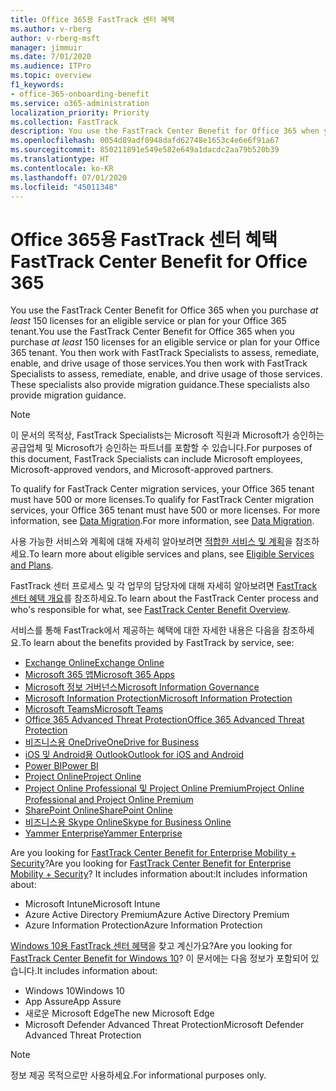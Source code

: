 ```yaml
---
title: Office 365용 FastTrack 센터 혜택
ms.author: v-rberg
author: v-rberg-msft
manager: jimmuir
ms.date: 7/01/2020
ms.audience: ITPro
ms.topic: overview
f1_keywords:
- office-365-onboarding-benefit
ms.service: o365-administration
localization_priority: Priority
ms.collection: FastTrack
description: You use the FastTrack Center Benefit for Office 365 when you purchase at least 150 licenses for an eligible service or plan for your Office 365 tenant. You then work with FastTrack Specialists to assess, remediate, enable, and drive usage of those services. These specialists also provide migration guidance.
ms.openlocfilehash: 0054d89adf0948dafd62748e1653c4e6e6f91a67
ms.sourcegitcommit: 850211891e549e582e649a1dacdc2aa79b520b39
ms.translationtype: HT
ms.contentlocale: ko-KR
ms.lasthandoff: 07/01/2020
ms.locfileid: "45011348"
---
```

# <a name="fasttrack-center-benefit-for-office-365"></a><span data-ttu-id="b19c2-105">Office 365용 FastTrack 센터 혜택</span><span class="sxs-lookup"><span data-stu-id="b19c2-105">FastTrack Center Benefit for Office 365</span></span>

<span data-ttu-id="b19c2-106">You use the FastTrack Center Benefit for Office 365 when you purchase  *at least*  150 licenses for an eligible service or plan for your Office 365 tenant.</span><span class="sxs-lookup"><span data-stu-id="b19c2-106">You use the FastTrack Center Benefit for Office 365 when you purchase  *at least*  150 licenses for an eligible service or plan for your Office 365 tenant.</span></span> <span data-ttu-id="b19c2-107">You then work with FastTrack Specialists to assess, remediate, enable, and drive usage of those services.</span><span class="sxs-lookup"><span data-stu-id="b19c2-107">You then work with FastTrack Specialists to assess, remediate, enable, and drive usage of those services.</span></span> <span data-ttu-id="b19c2-108">These specialists also provide migration guidance.</span><span class="sxs-lookup"><span data-stu-id="b19c2-108">These specialists also provide migration guidance.</span></span> 
  
> [!NOTE]
> <span data-ttu-id="b19c2-109">이 문서의 목적상, FastTrack Specialists는 Microsoft 직원과 Microsoft가 승인하는 공급업체 및 Microsoft가 승인하는 파트너를 포함할 수 있습니다.</span><span class="sxs-lookup"><span data-stu-id="b19c2-109">For purposes of this document, FastTrack Specialists can include Microsoft employees, Microsoft-approved vendors, and Microsoft-approved partners.</span></span> 
  
<span data-ttu-id="b19c2-110">To qualify for FastTrack Center migration services, your Office 365 tenant must have 500 or more licenses.</span><span class="sxs-lookup"><span data-stu-id="b19c2-110">To qualify for FastTrack Center migration services, your Office 365 tenant must have 500 or more licenses.</span></span> <span data-ttu-id="b19c2-111">For more information, see [Data Migration](O365-data-migration.md).</span><span class="sxs-lookup"><span data-stu-id="b19c2-111">For more information, see [Data Migration](O365-data-migration.md).</span></span>
  
<span data-ttu-id="b19c2-112">사용 가능한 서비스와 계획에 대해 자세히 알아보려면 [적합한 서비스 및 계획](M365-eligible-services-and-plans.md)을 참조하세요.</span><span class="sxs-lookup"><span data-stu-id="b19c2-112">To learn more about eligible services and plans, see [Eligible Services and Plans](M365-eligible-services-and-plans.md).</span></span>
  
<span data-ttu-id="b19c2-113">FastTrack 센터 프로세스 및 각 업무의 담당자에 대해 자세히 알아보려면 [FastTrack 센터 혜택 개요](O365-fasttrack-benefit-overview.md)를 참조하세요.</span><span class="sxs-lookup"><span data-stu-id="b19c2-113">To learn about the FastTrack Center process and who's responsible for what, see [FastTrack Center Benefit Overview](O365-fasttrack-benefit-overview.md).</span></span>

<span data-ttu-id="b19c2-114">서비스를 통해 FastTrack에서 제공하는 혜택에 대한 자세한 내용은 다음을 참조하세요.</span><span class="sxs-lookup"><span data-stu-id="b19c2-114">To learn about the benefits provided by FastTrack by service, see:</span></span>

- [<span data-ttu-id="b19c2-115">Exchange Online</span><span class="sxs-lookup"><span data-stu-id="b19c2-115">Exchange Online</span></span>](O365-fasttrack-responsibilities.md#exchange-online)
- [<span data-ttu-id="b19c2-116">Microsoft 365 앱</span><span class="sxs-lookup"><span data-stu-id="b19c2-116">Microsoft 365 Apps</span></span>](O365-fasttrack-responsibilities.md#microsoft-365-apps)
- [<span data-ttu-id="b19c2-117">Microsoft 정보 거버넌스</span><span class="sxs-lookup"><span data-stu-id="b19c2-117">Microsoft Information Governance</span></span>](O365-fasttrack-responsibilities.md#microsoft-information-governance)
- [<span data-ttu-id="b19c2-118">Microsoft Information Protection</span><span class="sxs-lookup"><span data-stu-id="b19c2-118">Microsoft Information Protection</span></span>](O365-fasttrack-responsibilities.md#microsoft-information-protection)
- [<span data-ttu-id="b19c2-119">Microsoft Teams</span><span class="sxs-lookup"><span data-stu-id="b19c2-119">Microsoft Teams</span></span>](O365-fasttrack-responsibilities.md#microsoft-teams)
- [<span data-ttu-id="b19c2-120">Office 365 Advanced Threat Protection</span><span class="sxs-lookup"><span data-stu-id="b19c2-120">Office 365 Advanced Threat Protection</span></span>](O365-fasttrack-responsibilities.md#office-365-advanced-threat-protection)
- [<span data-ttu-id="b19c2-121">비즈니스용 OneDrive</span><span class="sxs-lookup"><span data-stu-id="b19c2-121">OneDrive for Business</span></span>](O365-fasttrack-responsibilities.md#onedrive-for-business)
- [<span data-ttu-id="b19c2-122">iOS 및 Android용 Outlook</span><span class="sxs-lookup"><span data-stu-id="b19c2-122">Outlook for iOS and Android</span></span>](O365-fasttrack-responsibilities.md#outlook-for-ios-and-android)
- [<span data-ttu-id="b19c2-123">Power BI</span><span class="sxs-lookup"><span data-stu-id="b19c2-123">Power BI</span></span>](O365-fasttrack-responsibilities.md#power-bi)
- [<span data-ttu-id="b19c2-124">Project Online</span><span class="sxs-lookup"><span data-stu-id="b19c2-124">Project Online</span></span>](O365-fasttrack-responsibilities.md#project-online)
- [<span data-ttu-id="b19c2-125">Project Online Professional 및 Project Online Premium</span><span class="sxs-lookup"><span data-stu-id="b19c2-125">Project Online Professional and Project Online Premium</span></span>](O365-fasttrack-responsibilities.md#project-online-professional-and-project-online-premium)
- [<span data-ttu-id="b19c2-126">SharePoint Online</span><span class="sxs-lookup"><span data-stu-id="b19c2-126">SharePoint Online</span></span>](O365-fasttrack-responsibilities.md#sharepoint-online)
- [<span data-ttu-id="b19c2-127">비즈니스용 Skype Online</span><span class="sxs-lookup"><span data-stu-id="b19c2-127">Skype for Business Online</span></span>](O365-fasttrack-responsibilities.md#skype-for-business-online)
- [<span data-ttu-id="b19c2-128">Yammer Enterprise</span><span class="sxs-lookup"><span data-stu-id="b19c2-128">Yammer Enterprise</span></span>](O365-fasttrack-responsibilities.md#yammer-enterprise)
  
<span data-ttu-id="b19c2-129">Are you looking for [FastTrack Center Benefit for Enterprise Mobility + Security](EMS-fasttrack-benefit-for-EMS.md)?</span><span class="sxs-lookup"><span data-stu-id="b19c2-129">Are you looking for [FastTrack Center Benefit for Enterprise Mobility + Security](EMS-fasttrack-benefit-for-EMS.md)?</span></span> <span data-ttu-id="b19c2-130">It includes information about:</span><span class="sxs-lookup"><span data-stu-id="b19c2-130">It includes information about:</span></span>
  
- <span data-ttu-id="b19c2-131">Microsoft Intune</span><span class="sxs-lookup"><span data-stu-id="b19c2-131">Microsoft Intune</span></span>
- <span data-ttu-id="b19c2-132">Azure Active Directory Premium</span><span class="sxs-lookup"><span data-stu-id="b19c2-132">Azure Active Directory Premium</span></span> 
- <span data-ttu-id="b19c2-133">Azure Information Protection</span><span class="sxs-lookup"><span data-stu-id="b19c2-133">Azure Information Protection</span></span>

<span data-ttu-id="b19c2-134">[Windows 10용 FastTrack 센터 혜택](Win-10-fasttrack-benefit-for-Windows-10.md)을 찾고 계신가요?</span><span class="sxs-lookup"><span data-stu-id="b19c2-134">Are you looking for [FastTrack Center Benefit for Windows 10](Win-10-fasttrack-benefit-for-Windows-10.md)?</span></span> <span data-ttu-id="b19c2-135">이 문서에는 다음 정보가 포함되어 있습니다.</span><span class="sxs-lookup"><span data-stu-id="b19c2-135">It includes information about:</span></span>

- <span data-ttu-id="b19c2-136">Windows 10</span><span class="sxs-lookup"><span data-stu-id="b19c2-136">Windows 10</span></span>
- <span data-ttu-id="b19c2-137">App Assure</span><span class="sxs-lookup"><span data-stu-id="b19c2-137">App Assure</span></span>
- <span data-ttu-id="b19c2-138">새로운 Microsoft Edge</span><span class="sxs-lookup"><span data-stu-id="b19c2-138">The new Microsoft Edge</span></span>
- <span data-ttu-id="b19c2-139">Microsoft Defender Advanced Threat Protection</span><span class="sxs-lookup"><span data-stu-id="b19c2-139">Microsoft Defender Advanced Threat Protection</span></span>
    
> [!NOTE]
> <span data-ttu-id="b19c2-140">정보 제공 목적으로만 사용하세요.</span><span class="sxs-lookup"><span data-stu-id="b19c2-140">For informational purposes only.</span></span> 

